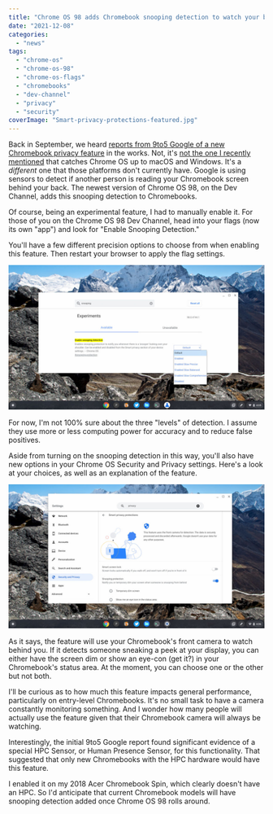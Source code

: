 ```yaml
---
title: "Chrome OS 98 adds Chromebook snooping detection to watch your back"
date: "2021-12-08"
categories: 
  - "news"
tags: 
  - "chrome-os"
  - "chrome-os-98"
  - "chrome-os-flags"
  - "chromebooks"
  - "dev-channel"
  - "privacy"
  - "security"
coverImage: "Smart-privacy-protections-featured.jpg"
---
```


Back in September, we heard [reports from 9to5 Google of a new Chromebook privacy feature](https://9to5google.com/2021/09/03/google-human-presence-sensor-chromebook-face-unlock/) in the works. Not, it's [not the one I recently mentioned](https://www.aboutchromebooks.com/news/new-chromebook-privacy-feature-already-common-to-macos-and-windows-pcs-on-the-way/) that catches Chrome OS up to macOS and Windows. It's a _different_ one that those platforms don't currently have. Google is using sensors to detect if another person is reading your Chromebook screen behind your back. The newest version of Chrome OS 98, on the Dev Channel, adds this snooping detection to Chromebooks.

Of course, being an experimental feature, I had to manually enable it. For those of you on the Chrome OS 98 Dev Channel, head into your flags (now its own "app") and look for "Enable Snooping Detection."

You'll have a few different precision options to choose from when enabling this feature. Then restart your browser to apply the flag settings.

![Chrome OS 98 snooping detection options](images/Enable-snooping-detection-Chrome-OS-98-1024x576.jpg)

For now, I'm not 100% sure about the three "levels" of detection. I assume they use more or less computing power for accuracy and to reduce false positives.

Aside from turning on the snooping detection in this way, you'll also have new options in your Chrome OS Security and Privacy settings. Here's a look at your choices, as well as an explanation of the feature.

![Chrome OS 98 snooping detection](images/Smart-privacy-protections-1024x576.jpg)

As it says, the feature will use your Chromebook's front camera to watch behind you. If it detects someone sneaking a peek at your display, you can either have the screen dim or show an eye-con (get it?) in your Chromebook's status area. At the moment, you can choose one or the other but not both.

I'll be curious as to how much this feature impacts general performance, particularly on entry-level Chromebooks. It's no small task to have a camera constantly monitoring something. And I wonder how many people will actually use the feature given that their Chromebook camera will always be watching.

Interestingly, the initial 9to5 Google report found significant evidence of a special HPC Sensor, or Human Presence Sensor, for this functionality. That suggested that only new Chromebooks with the HPC hardware would have this feature.

I enabled it on my 2018 Acer Chromebook Spin, which clearly doesn't have an HPC. So I'd anticipate that current Chromebook models will have snooping detection added once Chrome OS 98 rolls around.
